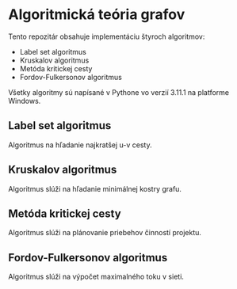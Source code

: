 # Algoritmická teória grafov

Tento repozitár obsahuje implementáciu štyroch algoritmov:

- Label set algoritmus
- Kruskalov algoritmus
- Metóda kritickej cesty
- Fordov-Fulkersonov algoritmus

Všetky algoritmy sú napísané v Pythone vo verzií 3.11.1 na platforme Windows.

## Label set algoritmus

Algoritmus na hľadanie najkratšej u-v cesty.

## Kruskalov algoritmus

Algoritmus slúži na hľadanie minimálnej kostry grafu.

## Metóda kritickej cesty

Algoritmus slúži na plánovanie priebehov činností projektu.

## Fordov-Fulkersonov algoritmus

Algoritmus slúži na výpočet maximalného toku v sieti.
